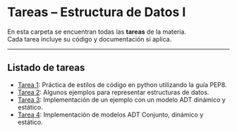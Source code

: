 # Tareas – Estructura de Datos I

En esta carpeta se encuentran todas las **tareas** de la materia.  
Cada tarea incluye su código y documentación si aplica.

---

## Listado de tareas

- [Tarea 1](Tarea%201%20-%20Estilo%20de%20código%20en%20python.ipynb): Práctica de estilos de código en python utilizando la guía PEP8.
- [Tarea 2](Tarea%202%20-%20Métodos%20para%20representar%20datos.ipynb): Algunos ejemplos para representar estructuras de datos.
- [Tarea 3](Tarea%203%20-%20ADT%20dinámico%20y%20estático.py): Implementación de un ejemplo con un modelo ADT dinámico y estático.
- [Tarea 4](Tarea%204%20-%20ADT%20Conjunto%20dinámico,%20estático.ipynb): Implementación de modelos ADT Conjunto, dinámico y estático.